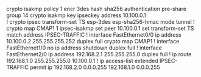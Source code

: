 crypto isakmp policy 1
 encr 3des
 hash sha256
 authentication pre-share
 group 14 
crypto isakmp key ipseckey address 10.100.0.1     
!
crypto ipsec transform-set TS esp-3des esp-sha256-hmac 
 mode tunnel
!
crypto map CMAP1 1 ipsec-isakmp 
 set peer 10.100.0.1
 set transform-set TS 
 match address IPSEC-TRAFFIC
!
interface FastEthernet0/0
 ip address 10.100.0.2 255.255.255.252
 duplex full
 crypto map CMAP1
!
interface FastEthernet1/0
 no ip address
 shutdown
 duplex full
!
interface FastEthernet2/0
 ip address 192.168.2.1 255.255.255.0
 duplex full
!
ip route 192.168.1.0 255.255.255.0 10.100.0.1
!
ip access-list extended IPSEC-TRAFFIC
 permit ip 192.168.2.0 0.0.0.255 192.168.1.0 0.0.0.255